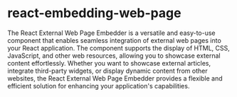 # react-embedding-web-page
The React External Web Page Embedder is a versatile and easy-to-use component that enables seamless integration of external web pages into your React application. The component supports the display of HTML, CSS, JavaScript, and other web resources, allowing you to showcase external content effortlessly. Whether you want to showcase external articles, integrate third-party widgets, or display dynamic content from other websites, the React External Web Page Embedder provides a flexible and efficient solution for enhancing your application's capabilities.
